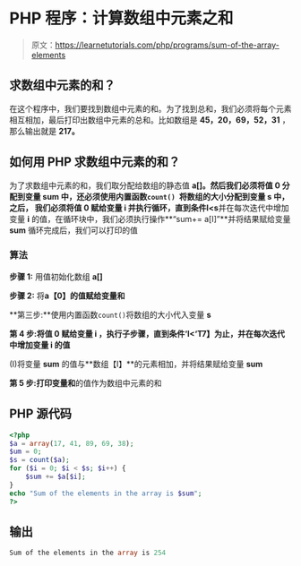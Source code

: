 # PHP 程序：计算数组中元素之和

> 原文：<https://learnetutorials.com/php/programs/sum-of-the-array-elements>

## 求数组中元素的和？

在这个程序中，我们要找到数组中元素的和。为了找到总和，我们必须将每个元素相互相加，最后打印出数组中元素的总和。比如数组是 **45，20，69，52，31** ，那么输出就是 **217。**

## 如何用 PHP 求数组中元素的和？

为了求数组中元素的和，我们取分配给数组的静态值 **a[]。**然后我们必须将值 **0** 分配到变量 sum 中，还必须使用内置函数`count() `将数组的大小分配到变量 **s** 中，之后， 我们必须将值 **0** 赋给变量 **i** 并执行循环，直到条件**I<s**并在每次迭代中增加变量 **i** 的值，在循环块中，我们必须执行操作**“sum+= a[I]”**并将结果赋给变量 **sum** 循环完成后，我们可以打印的值

### 算法

**步骤 1:** 用值初始化数组 **a[]**

**步骤 2:** 将**a【0】**的值赋给变量**和**

**第三步:**使用内置函数`count()`将数组的大小代入变量 **s**

**第 4 步:**将值 **0** 赋给变量 **i** ，执行子步骤，直到条件**‘I<‘T7】为止，并在每次迭代中增加变量 **i** 的值**

(I)将变量 **sum** 的值与**数组【I】**的元素相加，并将结果赋给变量 **sum**

**第 5 步:**打印变量**和**的值作为数组中元素的和

## PHP 源代码

```php
<?php
$a = array(17, 41, 89, 69, 38);
$um = 0;
$s = count($a);
for ($i = 0; $i < $s; $i++) {
    $sum += $a[$i];
}
echo "Sum of the elements in the array is $sum";
?>

```

## 输出

```php
Sum of the elements in the array is 254
```